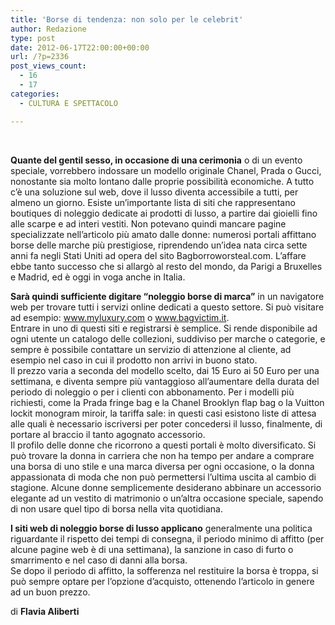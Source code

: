 ```yaml
---
title: 'Borse di tendenza: non solo per le celebrit'
author: Redazione
type: post
date: 2012-06-17T22:00:00+00:00
url: /?p=2336
post_views_count:
  - 16
  - 17
categories:
  - CULTURA E SPETTACOLO

---
```

&nbsp;

**Quante del gentil sesso, in occasione di una cerimonia** o di un evento speciale, vorrebbero indossare un modello originale Chanel, Prada o Gucci, nonostante sia molto lontano dalle proprie possibilit&agrave; economiche. A tutto c&#8217;&egrave; una soluzione sul web, dove il lusso diventa accessibile a tutti, per almeno un giorno. Esiste un&#8217;importante lista di siti che rappresentano boutiques di noleggio dedicate ai prodotti di lusso, a partire dai gioielli fino alle scarpe e ad interi vestiti. Non potevano quindi mancare pagine specializzate nell&#8217;articolo pi&ugrave; amato dalle donne: numerosi portali affittano borse delle marche pi&ugrave; prestigiose, riprendendo un&#8217;idea nata circa sette anni fa negli Stati Uniti ad opera del sito Bagborroworsteal.com. L&#8217;affare ebbe tanto successo che si allarg&ograve; al resto del mondo, da Parigi a Bruxelles e Madrid, ed &egrave; oggi in voga anche in Italia.

**Sar&agrave; quindi sufficiente digitare &ldquo;noleggio borse di marca&rdquo;** in un navigatore web per trovare tutti i servizi online dedicati a questo settore. Si pu&ograve; visitare ad esempio: www.myluxury.com o www.bagvictim.it.  
Entrare in uno di questi siti e registrarsi &egrave; semplice. Si rende disponibile ad ogni utente un catalogo delle collezioni, suddiviso per marche o categorie, e sempre &egrave; possibile contattare un servizio di attenzione al cliente, ad esempio nel caso in cui il prodotto non arrivi in buono stato.  
Il prezzo varia a seconda del modello scelto, dai 15 Euro ai 50 Euro per una settimana, e diventa sempre pi&ugrave; vantaggioso all&#8217;aumentare della durata del periodo di noleggio o per i clienti con abbonamento. Per i modelli pi&ugrave; richiesti, come la Prada fringe bag e la Chanel Brooklyn flap bag o la Vuitton lockit monogram miroir, la tariffa sale: in questi casi esistono liste di attesa alle quali &egrave; necessario iscriversi per poter concedersi il lusso, finalmente, di portare al braccio il tanto agognato accessorio.  
Il profilo delle donne che ricorrono a questi portali &egrave; molto diversificato. Si pu&ograve; trovare la donna in carriera che non ha tempo per andare a comprare una borsa di uno stile e una marca diversa per ogni occasione, o la donna appassionata di moda che non pu&ograve; permettersi l&#8217;ultima uscita al cambio di stagione. Alcune donne semplicemente desiderano abbinare un accessorio elegante ad un vestito di matrimonio o un&#8217;altra occasione speciale, sapendo di non usare quel tipo di borsa nella vita quotidiana.

**I siti web di noleggio borse di lusso applicano** generalmente una politica riguardante il rispetto dei tempi di consegna, il periodo minimo di affitto (per alcune pagine web &egrave; di una settimana), la sanzione in caso di furto o smarrimento e nel caso di danni alla borsa.  
Se dopo il periodo di affitto, la sofferenza nel restituire la borsa &egrave; troppa, si pu&ograve; sempre optare per l&#8217;opzione d&#8217;acquisto, ottenendo l&#8217;articolo in genere ad un buon prezzo.

di **Flavia Aliberti**

&nbsp;